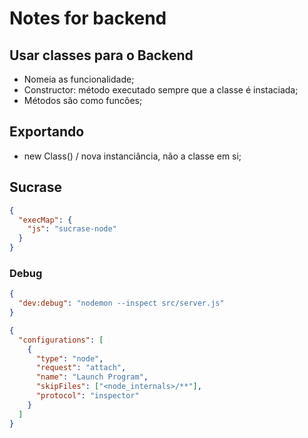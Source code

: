 # Notes for backend

## Usar classes para o Backend

- Nomeia as funcionalidade;
- Constructor: método executado sempre que a classe é instaciada;
- Métodos são como funcões;

## Exportando

- new Class() / nova instanciância, não a classe em si;

## Sucrase

```json
{
  "execMap": {
    "js": "sucrase-node"
  }
}
```

### Debug

```json
{
  "dev:debug": "nodemon --inspect src/server.js"
}
```

```json
{
  "configurations": [
    {
      "type": "node",
      "request": "attach",
      "name": "Launch Program",
      "skipFiles": ["<node_internals>/**"],
      "protocol": "inspector"
    }
  ]
}
```
